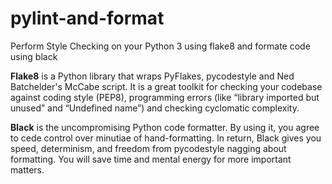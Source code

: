 # pylint-and-format

Perform Style Checking on your Python 3 using flake8 and formate code using black


<b>Flake8</b> is a Python library that wraps PyFlakes, pycodestyle and Ned Batchelder's McCabe script. It is a great 
toolkit for checking your codebase against coding style (PEP8), programming errors (like “library imported but unused” and “Undefined name”) and checking cyclomatic complexity.

<b>Black</b> is the uncompromising Python code formatter. By using it, you agree to cede control over minutiae of hand-formatting. In return, Black gives you speed, determinism, and freedom from pycodestyle nagging about formatting. You will save time and mental energy for more important matters.
